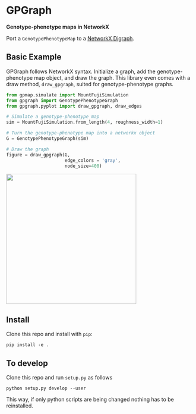 # GPGraph

**Genotype-phenotype maps in NetworkX**

Port a `GenotypePhenotypeMap` to a [NetworkX Digraph](https://networkx.github.io/).

## Basic Example

GPGraph follows NetworkX syntax. Initialize a graph, add the
genotype-phenotype map object, and draw the graph. This library even
comes with a draw method, `draw_gpgraph`, suited for genotype-phenotype graphs.

```python
from gpmap.simulate import MountFujiSimulation
from gpgraph import GenotypePhenotypeGraph
from gpgraph.pyplot import draw_gpgraph, draw_edges

# Simulate a genotype-phenotype map
sim = MountFujiSimulation.from_length(4, roughness_width=1)

# Turn the genotype-phenotype map into a networkx object
G = GenotypePhenotypeGraph(sim)

# Draw the graph
figure = draw_gpgraph(G,
                      edge_colors = 'gray', 
                      node_size=400)
```
<img src="docs/_img/readme-fig.png" width="350">


## Install

Clone this repo and install with `pip`:

```
pip install -e .
```

## To develop

Clone this repo and run `setup.py` as follows

```
python setup.py develop --user
```

This way, if only python scripts are being changed nothing has
to be reinstalled.

